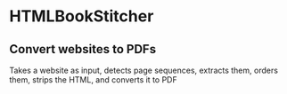 # HTMLBookStitcher

## Convert websites to PDFs


Takes a website as input, detects page sequences, extracts them, orders them, strips the HTML, and converts it to PDF
